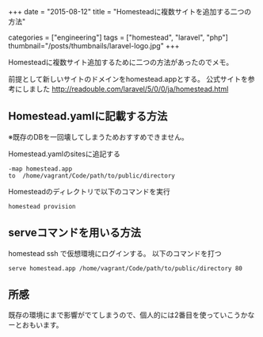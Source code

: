 +++
date = "2015-08-12"
title = "Homesteadに複数サイトを追加する二つの方法"

categories = ["engineering"]
tags = ["homestead", "laravel", "php"]
thumbnail="/posts/thumbnails/laravel-logo.jpg"
+++

Homesteadに複数サイト追加するために二つの方法があったのでメモ。

前提として新しいサイトのドメインをhomestead.appとする。
公式サイトを参考にしました
http://readouble.com/laravel/5/0/0/ja/homestead.html


## Homestead.yamlに記載する方法

※既存のDBを一回壊してしまうためおすすめできません。

Homestead.yamlのsitesに追記する

```
-map homestead.app
to  /home/vagrant/Code/path/to/public/directory
```

Homesteadのディレクトリで以下のコマンドを実行

```
homestead provision
```

## serveコマンドを用いる方法

homestead ssh で仮想環境にログインする。
以下のコマンドを打つ

```
serve homestead.app /home/vagrant/Code/path/to/public/directory 80
```

## 所感

既存の環境にまで影響がでてしまうので、個人的には2番目を使っていこうかなーとおもいます。

